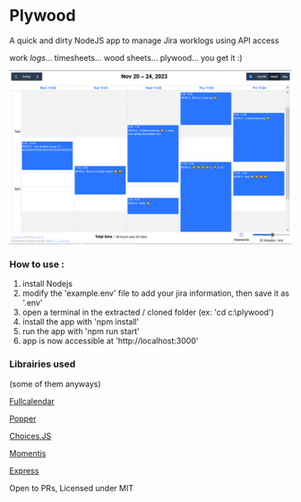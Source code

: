 # Plywood
A quick and dirty NodeJS app to manage Jira worklogs using API access

work *logs*... timesheets... wood sheets... plywood... you get it :)


![Screenshot](docs/screenshot.png)

### How to use : 

1. install Nodejs 
2. modify the 'example.env' file to add your jira information, then save it as '.env'
3. open a terminal in the extracted / cloned folder (ex: 'cd c:\plywood')
4. install the app with 'npm install'
5. run the app with 'npm run start'
6. app is now accessible at 'http://localhost:3000'


### Librairies used 
(some of them anyways)

[Fullcalendar](https://fullcalendar.io/)

[Popper](https://popper.js.org/)

[Choices.JS](https://github.com/Choices-js/Choices)

[Momentjs](https://momentjs.com/)

[Express](https://expressjs.com/)


Open to PRs, Licensed under MIT